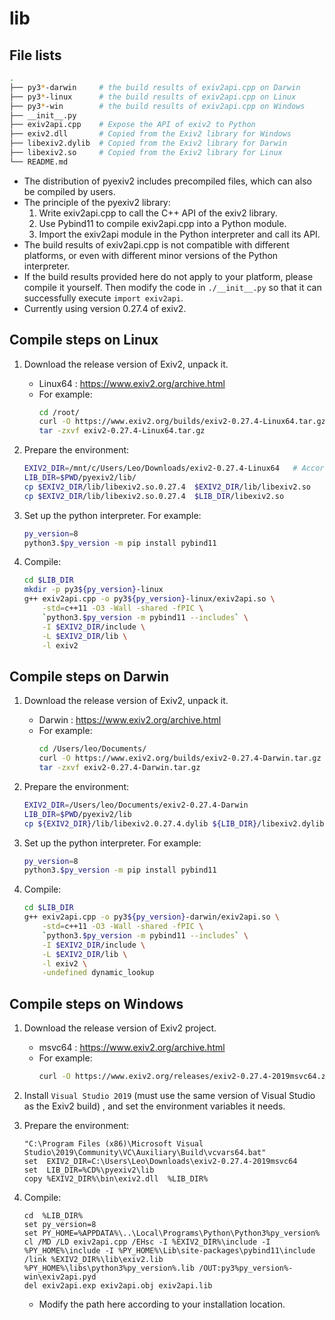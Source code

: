 # lib

## File lists

```sh
.
├── py3*-darwin     # the build results of exiv2api.cpp on Darwin
├── py3*-linux      # the build results of exiv2api.cpp on Linux
├── py3*-win        # the build results of exiv2api.cpp on Windows
├── __init__.py
├── exiv2api.cpp    # Expose the API of exiv2 to Python
├── exiv2.dll       # Copied from the Exiv2 library for Windows
├── libexiv2.dylib  # Copied from the Exiv2 library for Darwin
├── libexiv2.so     # Copied from the Exiv2 library for Linux
└── README.md
```
- The distribution of pyexiv2 includes precompiled files, which can also be compiled by users.
- The principle of the pyexiv2 library:
  1. Write exiv2api.cpp to call the C++ API of the exiv2 library.
  2. Use Pybind11 to compile exiv2api.cpp into a Python module.
  3. Import the exiv2api module in the Python interpreter and call its API.
- The build results of exiv2api.cpp is not compatible with different platforms, or even with different minor versions of the Python interpreter.
- If the build results provided here do not apply to your platform, please compile it yourself. Then modify the code in `./__init__.py` so that it can successfully execute `import exiv2api`.
- Currently using version 0.27.4 of exiv2.

## Compile steps on Linux

1. Download the release version of Exiv2, unpack it.
    - Linux64 : <https://www.exiv2.org/archive.html>
    - For example:
        ```sh
        cd /root/
        curl -O https://www.exiv2.org/builds/exiv2-0.27.4-Linux64.tar.gz
        tar -zxvf exiv2-0.27.4-Linux64.tar.gz
        ```

2. Prepare the environment:
    ```sh
    EXIV2_DIR=/mnt/c/Users/Leo/Downloads/exiv2-0.27.4-Linux64   # According to your download location
    LIB_DIR=$PWD/pyexiv2/lib/
    cp $EXIV2_DIR/lib/libexiv2.so.0.27.4  $EXIV2_DIR/lib/libexiv2.so
    cp $EXIV2_DIR/lib/libexiv2.so.0.27.4  $LIB_DIR/libexiv2.so
    ```

3. Set up the python interpreter. For example:
    ```sh
    py_version=8
    python3.$py_version -m pip install pybind11
    ```

4. Compile:
    ```sh
    cd $LIB_DIR
    mkdir -p py3${py_version}-linux
    g++ exiv2api.cpp -o py3${py_version}-linux/exiv2api.so \
        -std=c++11 -O3 -Wall -shared -fPIC \
        `python3.$py_version -m pybind11 --includes` \
        -I $EXIV2_DIR/include \
        -L $EXIV2_DIR/lib \
        -l exiv2
    ```

## Compile steps on Darwin

1. Download the release version of Exiv2, unpack it.
    - Darwin : <https://www.exiv2.org/archive.html>
    - For example:
        ```sh
        cd /Users/leo/Documents/
        curl -O https://www.exiv2.org/builds/exiv2-0.27.4-Darwin.tar.gz
        tar -zxvf exiv2-0.27.4-Darwin.tar.gz
        ```

2. Prepare the environment:
    ```sh
    EXIV2_DIR=/Users/leo/Documents/exiv2-0.27.4-Darwin
    LIB_DIR=$PWD/pyexiv2/lib
    cp ${EXIV2_DIR}/lib/libexiv2.0.27.4.dylib ${LIB_DIR}/libexiv2.dylib
    ```

3. Set up the python interpreter. For example:
    ```sh
    py_version=8
    python3.$py_version -m pip install pybind11
    ```

4. Compile:
    ```sh
    cd $LIB_DIR
    g++ exiv2api.cpp -o py3${py_version}-darwin/exiv2api.so \
        -std=c++11 -O3 -Wall -shared -fPIC \
        `python3.$py_version -m pybind11 --includes` \
        -I $EXIV2_DIR/include \
        -L $EXIV2_DIR/lib \
        -l exiv2 \
        -undefined dynamic_lookup
    ```

## Compile steps on Windows

1. Download the release version of Exiv2 project.
    - msvc64 : <https://www.exiv2.org/archive.html>
    - For example:
        ```sh
        curl -O https://www.exiv2.org/releases/exiv2-0.27.4-2019msvc64.zip
        ```

2. Install `Visual Studio 2019` (must use the same version of Visual Studio as the Exiv2 build) , and set the environment variables it needs.

3. Prepare the environment:
    ```batch
    "C:\Program Files (x86)\Microsoft Visual Studio\2019\Community\VC\Auxiliary\Build\vcvars64.bat"
    set  EXIV2_DIR=C:\Users\Leo\Downloads\exiv2-0.27.4-2019msvc64
    set  LIB_DIR=%CD%\pyexiv2\lib
    copy %EXIV2_DIR%\bin\exiv2.dll  %LIB_DIR%
    ```

4. Compile:
    ```batch
    cd  %LIB_DIR%
    set py_version=8
    set PY_HOME=%APPDATA%\..\Local\Programs\Python\Python3%py_version%
    cl /MD /LD exiv2api.cpp /EHsc -I %EXIV2_DIR%\include -I %PY_HOME%\include -I %PY_HOME%\Lib\site-packages\pybind11\include /link %EXIV2_DIR%\lib\exiv2.lib %PY_HOME%\libs\python3%py_version%.lib /OUT:py3%py_version%-win\exiv2api.pyd
    del exiv2api.exp exiv2api.obj exiv2api.lib
    ```
    - Modify the path here according to your installation location.
